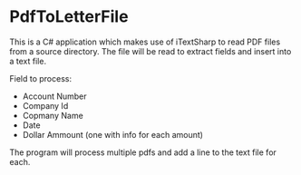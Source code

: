 # PdfToLetterFile

This is a C# application which makes use of iTextSharp to read PDF files from a source directory. The file will be read to extract fields and insert into a text file. 

Field to process: 

- Account Number
- Company Id
- Copmany Name
- Date
- Dollar Ammount (one with info for each amount)

The program will process multiple pdfs and add a line to the text file for each. 
